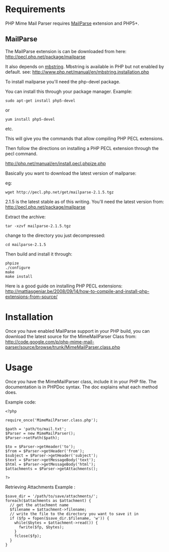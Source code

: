 # Requirements #

PHP Mime Mail Parser requires [MailParse](http://pecl.php.net/package/mailparse) extension and PHP5+.


## MailParse ##

The MailParse extension is can be downloaded from here:
http://pecl.php.net/package/mailparse

It also depends on [mbstring](http://www.php.net/mbstring). Mbstring is available in PHP but not enabled by default. see: http://www.php.net/manual/en/mbstring.installation.php

To install mailparse you'll need the php-devel package.

You can install this through your package manager.
Example:
```
sudo apt-get install php5-devel 
```
or
```
yum install php5-devel
```
etc.

This will give you the commands that allow compiling PHP PECL extensions.

Then follow the directions on installing a PHP PECL extension through the pecl command.

http://php.net/manual/en/install.pecl.phpize.php

Basically you want to download the latest version of mailparse:

eg:

```
wget http://pecl.php.net/get/mailparse-2.1.5.tgz
```

2.1.5 is the latest stable as of this writing. You'll need the latest version from:
http://pecl.php.net/package/mailparse

Extract the archive:
```
tar -xzvf mailparse-2.1.5.tgz
```

change to the directory you just decompressed:
```
cd mailparse-2.1.5
```

Then build and install it through:

```
phpize
./configure
make
make install
```

Here is a good guide on installing PHP PECL extensions:
http://mattiasgeniar.be/2008/09/14/how-to-compile-and-install-php-extensions-from-source/

# Installation #

Once you have enabled MailParse support in your PHP build, you can download the latest source for the MimeMailParser Class from: http://code.google.com/p/php-mime-mail-parser/source/browse/trunk/MimeMailParser.class.php

# Usage #

Once you have the MimeMailParser class, include it in your PHP file. The documentation is in PHPDoc syntax. The doc explains what each method does.

Example code:

```
<?php

require_once('MimeMailParser.class.php');

$path = 'path/to/mail.txt';
$Parser = new MimeMailParser();
$Parser->setPath($path);

$to = $Parser->getHeader('to');
$from = $Parser->getHeader('from');
$subject = $Parser->getHeader('subject');
$text = $Parser->getMessageBody('text');
$html = $Parser->getMessageBody('html');
$attachments = $Parser->getAttachments();

?>
```

Retrieving Attachments Example :

```
$save_dir = '/path/to/save/attachments/';
foreach($attachments as $attachment) {
  // get the attachment name
  $filename = $attachment->filename;
  // write the file to the directory you want to save it in
  if ($fp = fopen($save_dir.$filename, 'w')) {
    while($bytes = $attachment->read()) {
      fwrite($fp, $bytes);
    }
    fclose($fp);
  }
}

```